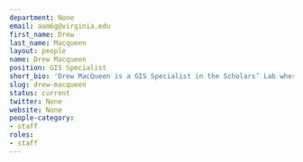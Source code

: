 ```yaml
---
department: None
email: aam6g@virginia.edu
first_name: Drew
last_name: Macqueen
layout: people
name: Drew Macqueen
position: GIS Specialist
short_bio: 'Drew MacQueen is a GIS Specialist in the Scholars’ Lab where he focuses on spatial data collection and analysis, and web-based GIS and visualization; occasionally dipping a toe into the waters of scripting and spatial database design.'
slug: drew-macqueen
status: current
twitter: None
website: None
people-category:
- staff
roles:
- staff
---
```

